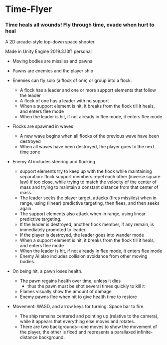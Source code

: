 # Time-Flyer
### Time heals all wounds!  Fly through time, evade when hurt to heal

A 2D arcade-style top-down space shooter

Made in Unity Engine 2019.3.13f1 personal

* Moving bodies are missiles and pawns

* Pawns are enemies and the player ship

* Enemies can fly solo (a flock of one) or group into a flock.

  * A flock has a leader and one or more support elements that follow the leader
  * A flock of one has a leader with no support
  * When a support element is hit, it breaks from the flock till it heals, and enters flee mode
  * When the leader is hit, if not already in flee mode, it enters flee mode

* Flocks are spawned in waves
  * A new wave begins when all flocks of the previous wave have been destroyed
  * When all waves have been destroyed, the player goes to the next time zone

* Enemy AI includes steering and flocking
  * support elements try to keep up with the flock while maintaining separation: flock support members repel each other (inverse square law) if too close, while trying to match the velocity of the center of mass and trying to maintain a constant distance from that center of mass.
  * The leader seeks the player target, attacks (fires missiles) when in range, using (linear) predictive targeting, then flees, and then seeks again
  * The support elements also attack when in range, using linear predictive targeting.
  * If the leader is destroyed, another flock member, if any remain, is immediately promoted to leader.
  * If the player is destroyed, the leader goes into wander mode
  * When a support element is hit, it breaks from the flock till it heals, and enters flee mode
  * When the leader is hit, if not already in flee mode, it enters flee mode
  * Enemy AI also includes collision avoidance from other moving bodies.

* On being hit, a pawn loses health.
  * The pawn regains health over time, unless it dies
    * thus the pawn must be shot several times quickly to kill it
  * Flames visually show the amount of damage
  * Enemy pawns flee when hit to give health time to restore

* Movement: WASD, and arrow keys for turning.  Space bar to fire.
  * The ship remains centered and pointing up (relative to the camera), while it appears that everything else moves and rotates.
  * There are two backgrounds--one moves to show the movement of the player, the other is fixed and represents a parallaxed infinite-distance background.
